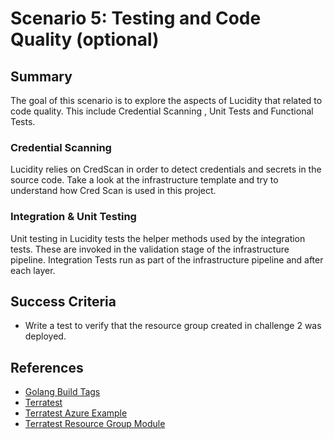 # Scenario 5: Testing and Code Quality (optional)

## Summary

The goal of this scenario is to explore the aspects of Lucidity that related to code quality. This include Credential Scanning , Unit Tests and Functional Tests.

### Credential Scanning
Lucidity relies on CredScan in order to detect credentials and secrets in the source code. Take a look at the infrastructure template and try to understand how Cred Scan is used in this project.

### Integration & Unit Testing
Unit testing in Lucidity tests the helper methods used by the integration tests. These are invoked in the validation stage of the infrastructure pipeline.
Integration Tests run as part of the infrastructure pipeline and after each layer.

## Success Criteria

* Write a test to verify that the resource group created in challenge 2 was deployed.

## References

* [Golang Build Tags](https://www.digitalocean.com/community/tutorials/customizing-go-binaries-with-build-tags)
* [Terratest](https://github.com/gruntwork-io/terratest)
* [Terratest Azure Example](https://github.com/gruntwork-io/terratest/tree/master/examples/azure)
* [Terratest Resource Group Module](https://github.com/gruntwork-io/terratest/blob/d2eada2d8542026fdde0224b0e6b26b3445591ee/modules/azure/resourcegroup.go)
